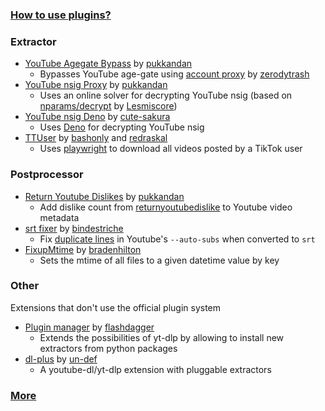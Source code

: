 ### [How to use plugins?](https://github.com/yt-dlp/yt-dlp#plugins)

### Extractor

- [YouTube Agegate Bypass](https://github.com/pukkandan/yt-dlp-YTAgeGateBypass) by [pukkandan](https://github.com/pukkandan)
    - Bypasses YouTube age-gate using [account proxy](https://youtube-proxy.zerody.one) by [zerodytrash](https://github.com/zerodytrash)
- [YouTube nsig Proxy](https://github.com/pukkandan/yt-dlp-YTNSigProxy) by [pukkandan](https://github.com/pukkandan)
    - Uses an online solver for decrypting YouTube nsig (based on [nparams/decrypt](https://github.com/Lesmiscore/bookish-octo-barnacle/blob/master/api/youtube/nparams/decrypt.js) by [Lesmiscore](https://github.com/Lesmiscore))
- [YouTube nsig Deno](https://github.com/cute-sakura/yt-dlp-YTNSigDeno) by [cute-sakura](https://github.com/cute-sakura)
    - Uses [Deno](https://deno.land) for decrypting YouTube nsig
- [TTUser](https://github.com/bashonly/yt-dlp-TTUser) by [bashonly](https://github.com/bashonly/yt-dlp-TTUser) and [redraskal](https://github.com/redraskal)
    - Uses [playwright](https://playwright.dev) to download all videos posted by a TikTok user

### Postprocessor

- [Return Youtube Dislikes](https://github.com/pukkandan/yt-dlp-returnyoutubedislike) by [pukkandan](https://github.com/pukkandan)
    - Add dislike count from [returnyoutubedislike](https://returnyoutubedislike.com) to Youtube video metadata
- [srt fixer](https://github.com/bindestriche/srt_fix) by [bindestriche](https://github.com/bindestriche)
    - Fix [duplicate lines](https://github.com/yt-dlp/yt-dlp/issues/1734) in Youtube's `--auto-subs` when converted to `srt`
- [FixupMtime](https://github.com/bradenhilton/yt-dlp-FixupMtime) by [bradenhilton](https://github.com/bradenhilton)
    - Sets the mtime of all files to a given datetime value by key

### Other

Extensions that don't use the official plugin system

- [Plugin manager](https://github.com/flashdagger/ytdlp-plugins) by [flashdagger](https://github.com/flashdagger)
    - Extends the possibilities of yt-dlp by allowing to install new extractors from python packages
- [dl-plus](https://github.com/un-def/dl-plus) by [un-def](https://github.com/un-def)
    - A youtube-dl/yt-dlp extension with pluggable extractors
    
### [More](https://github.com/topics/yt-dlp-plugins)
